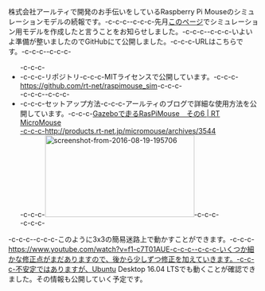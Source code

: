 株式会社アールティで開発のお手伝いをしているRaspberry Pi Mouseのシミュレーションモデルの続報です。-c-c-c--c-c-c-先月<a href="https://lab.ueda.asia/?p=1136" target="_blank">このページ</a>でシミュレーション用モデルを作成したと言うことをお知らせしました。-c-c-c--c-c-c-いよいよ準備が整いましたのでGitHubにて公開しました。-c-c-c-URLはこちらです。-c-c-c--c-c-c-<ul>-c-c-c-<li>-c-c-c-リポジトリ-c-c-c-MITライセンスで公開しています。-c-c-c-<a href="https://github.com/rt-net/raspimouse_sim" target="_blank">https://github.com/rt-net/raspimouse_sim</a>-c-c-c-</li>-c-c-c--c-c-c-<li>-c-c-c-セットアップ方法-c-c-c-アールティのブログで詳細な使用方法を公開しています。-c-c-c-<a href="http://products.rt-net.jp/micromouse/archives/3544" target="_blank">Gazeboで走るRasPiMouse　その6 | RT MicroMouse<br />-c-c-c-http://products.rt-net.jp/micromouse/archives/3544<br />-c-c-c-<img class="alignnone size-medium wp-image-1412" src="https://lab.ueda.asia/wp-content/uploads/2016/09/Screenshot-from-2016-08-19-195706-300x165.png" alt="screenshot-from-2016-08-19-195706" width="300" height="165" /></a>-c-c-c-</li>-c-c-c-</ul>-c-c-c--c-c-c-このように3x3の簡易迷路上で動かすことができます。-c-c-c-https://www.youtube.com/watch?v=f1-c7T01AUE-c-c-c--c-c-c-いくつか細かな修正点がまだありますので、後から少しずつ修正を加えていきます。-c-c-c-不安定ではありますが、Ubuntu Desktop 16.04 LTSでも動くことが確認できました。その情報も公開していく予定です。
